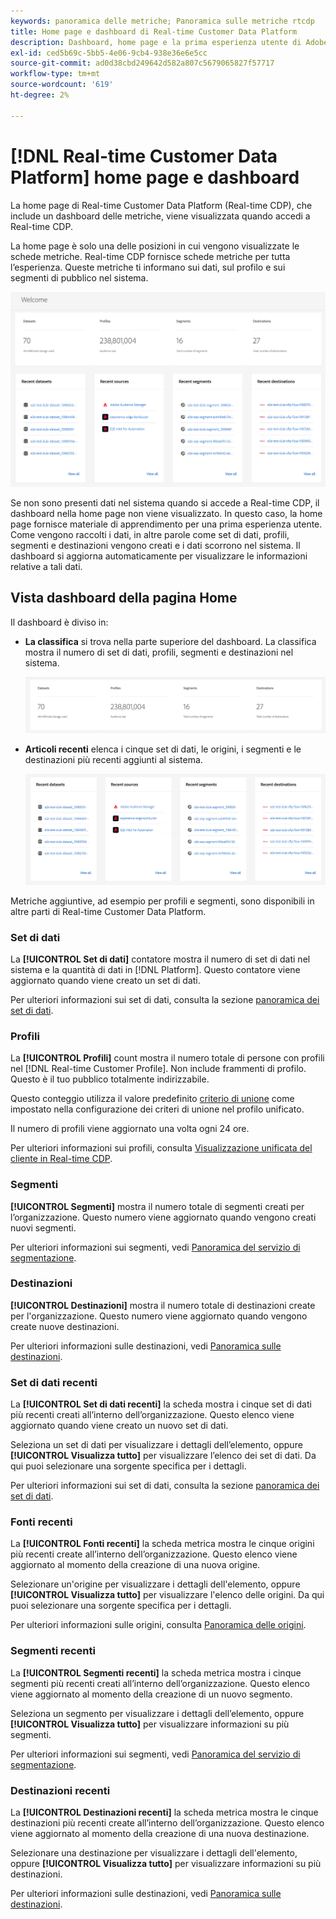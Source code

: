 ```yaml
---
keywords: panoramica delle metriche; Panoramica sulle metriche rtcdp
title: Home page e dashboard di Real-time Customer Data Platform
description: Dashboard, home page e la prima esperienza utente di Adobe Experience Platform
exl-id: ced5b69c-5bb5-4e06-9cb4-938e36e6e5cc
source-git-commit: ad0d38cbd249642d582a807c5679065827f57717
workflow-type: tm+mt
source-wordcount: '619'
ht-degree: 2%

---
```


# [!DNL Real-time Customer Data Platform] home page e dashboard

La home page di Real-time Customer Data Platform (Real-time CDP), che include un dashboard delle metriche, viene visualizzata quando accedi a Real-time CDP.

La home page è solo una delle posizioni in cui vengono visualizzate le schede metriche. Real-time CDP fornisce schede metriche per tutta l’esperienza. Queste metriche ti informano sui dati, sul profilo e sui segmenti di pubblico nel sistema.

![immagine](assets/home.png)

Se non sono presenti dati nel sistema quando si accede a Real-time CDP, il dashboard nella home page non viene visualizzato. In questo caso, la home page fornisce materiale di apprendimento per una prima esperienza utente. Come vengono raccolti i dati, in altre parole come <!--sources-->set di dati, profili, segmenti e destinazioni vengono creati e i dati scorrono nel sistema. Il dashboard si aggiorna automaticamente per visualizzare le informazioni relative a tali dati<!-- in metric cards-->.

## Vista dashboard della pagina Home

<!--The dashboard shows information in several areas. Each category of information displays for the time range shown beneath the data.-->

Il dashboard è diviso in<!-- two areas.-->:

* **La classifica** si trova nella parte superiore del dashboard. La classifica mostra il numero di set di dati, profili, segmenti e destinazioni nel sistema.

   ![immagine](assets/leaderboard.png)

<!-- * **Metric cards** display beneath the leaderboard. Metric cards show additional information, such as percentages or trends. Metric cards appear as data is collected.
    ![image](assets/home-metrics.jpg)
Some information is shown in different ways on both the leaderboard and metric cards. -->
* **Articoli recenti** elenca i cinque set di dati, le origini, i segmenti e le destinazioni più recenti aggiunti al sistema.

   ![immagine](assets/recent.png)

Metriche aggiuntive, ad esempio per profili e segmenti, sono disponibili in altre parti di Real-time Customer Data Platform.

### Set di dati

La **[!UICONTROL Set di dati]** contatore mostra il numero di set di dati nel sistema e la quantità di dati in [!DNL Platform]. Questo contatore viene aggiornato quando viene creato un set di dati.

Per ulteriori informazioni sui set di dati, consulta la sezione [panoramica dei set di dati](../catalog/datasets/overview.md).

### Profili

La **[!UICONTROL Profili]** count mostra il numero totale di persone con profili nel [!DNL Real-time Customer Profile]. Non include frammenti di profilo. Questo è il tuo pubblico totalmente indirizzabile.

Questo conteggio utilizza il valore predefinito [criterio di unione](profile/merge-policies.md) come impostato nella configurazione dei criteri di unione nel profilo unificato.

Il numero di profili viene aggiornato una volta ogni 24 ore.

Per ulteriori informazioni sui profili, consulta [Visualizzazione unificata del cliente in Real-time CDP](profile/profile-overview.md).

### Segmenti

**[!UICONTROL Segmenti]** mostra il numero totale di segmenti creati per l’organizzazione. Questo numero viene aggiornato quando vengono creati nuovi segmenti.

Per ulteriori informazioni sui segmenti, vedi [Panoramica del servizio di segmentazione](segmentation/segmentation-overview.md).

### Destinazioni

**[!UICONTROL Destinazioni]** mostra il numero totale di destinazioni create per l&#39;organizzazione. Questo numero viene aggiornato quando vengono create nuove destinazioni.

Per ulteriori informazioni sulle destinazioni, vedi [Panoramica sulle destinazioni](destinations/overview.md).

<!-- ### Successful profile records

In the leaderboard **[!UICONTROL Successful profile records]** shows the total number of records that have been successfully processed into the profile.

There is also a metric card that shows the percentage of successful records. Select **[!UICONTROL View datasets]** to see more details about the profile records. Hover over the colored area of the graph to see additional details:

![image](assets/home-profilerecords-details.PNG)

The number of successful profile records is updated hourly. 

For more information about profiles, see [A unified view of your customer in Real-time CDP](profile/profile-overview.md).

### Total profile records

The **[!UICONTROL Total profile records]** metric card shows the total number of data records enabled to feed into the profiles, and the percentage that are successful, updated once per day. This does not include all data in the data lake, because some data might not be enabled to feed into the profiles.

 Hover over the colored area of the graph to see additional details about the successful profiles:

![image](assets/home-profile-details.PNG)

Select **[!UICONTROL View profiles]** to see more details about the profile records.

For more information about profiles, see [A unified view of your customer in Real-time CDP](profile/profile-overview.md).

For more information about viewing a specific profile, see [Profile viewer](profile/profile-viewer.md).

### Failed profile records

In the leaderboard, **[!UICONTROL Failed profile records]** counts the number of records that failed to process into the profile.

The **[!UICONTROL Failed profile records]** metric card shows this count, and includes a graphical representation that helps you see how failures have trended during the time shown below the graphic. This chart is updated hourly. Select **[!UICONTROL View datasets]** to see more details about the profile records.

The number of failed profile records is updated hourly. -->

### Set di dati recenti

La **[!UICONTROL Set di dati recenti]** la scheda mostra i cinque set di dati più recenti creati all’interno dell’organizzazione. Questo elenco viene aggiornato quando viene creato un nuovo set di dati.

Seleziona un set di dati per visualizzare i dettagli dell’elemento, oppure **[!UICONTROL Visualizza tutto]** per visualizzare l’elenco dei set di dati. Da qui puoi selezionare una sorgente specifica per i dettagli.

Per ulteriori informazioni sui set di dati, consulta la sezione [panoramica dei set di dati](../catalog/datasets/overview.md).

### Fonti recenti

La **[!UICONTROL Fonti recenti]** la scheda metrica mostra le cinque origini più recenti create all’interno dell’organizzazione. Questo elenco viene aggiornato al momento della creazione di una nuova origine.

Selezionare un&#39;origine per visualizzare i dettagli dell&#39;elemento, oppure **[!UICONTROL Visualizza tutto]** per visualizzare l&#39;elenco delle origini. Da qui puoi selezionare una sorgente specifica per i dettagli.

Per ulteriori informazioni sulle origini, consulta [Panoramica delle origini](sources/sources-overview.md).

### Segmenti recenti

La **[!UICONTROL Segmenti recenti]** la scheda metrica mostra i cinque segmenti più recenti creati all’interno dell’organizzazione. Questo elenco viene aggiornato al momento della creazione di un nuovo segmento.

Seleziona un segmento per visualizzare i dettagli dell’elemento, oppure **[!UICONTROL Visualizza tutto]** per visualizzare informazioni su più segmenti.

Per ulteriori informazioni sui segmenti, vedi [Panoramica del servizio di segmentazione](segmentation/segmentation-overview.md).

### Destinazioni recenti

La **[!UICONTROL Destinazioni recenti]** la scheda metrica mostra le cinque destinazioni più recenti create all’interno dell’organizzazione. Questo elenco viene aggiornato al momento della creazione di una nuova destinazione.

Selezionare una destinazione per visualizzare i dettagli dell&#39;elemento, oppure **[!UICONTROL Visualizza tutto]** per visualizzare informazioni su più destinazioni.

Per ulteriori informazioni sulle destinazioni, vedi [Panoramica sulle destinazioni](destinations/overview.md).
